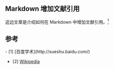 ## Markdown 增加文献引用

这边文章是介绍如何在 Markdown 中增加文献引用。[<sup>1</sup>](#refer-anchor-1)























































## 参考

<div id="refer-anchor-1"></div>
- [1] [百度学术](http://xueshu.baidu.com/)

<div id="refer-anchor-1"></div>

- [2] [Wikipedia](https://en.wikipedia.org/wiki/Main_Page)










